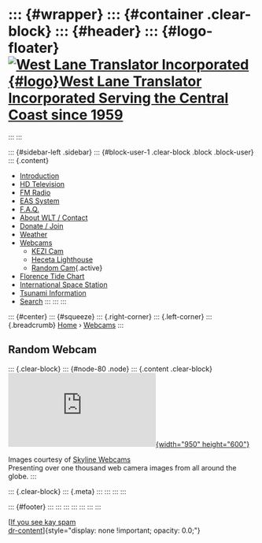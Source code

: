 <div>

</div>

::: {#wrapper}
::: {#container .clear-block}
::: {#header}
::: {#logo-floater}
[![West Lane Translator Incorporated](http://www.westlanetv.org/themes/garland/logo.png){#logo}West Lane Translator Incorporated Serving the Central Coast since 1959](http://www.westlanetv.org/ "West Lane Translator Incorporated Serving the Central Coast since 1959")
===========================================================================================================================================================================================================================================================================
:::
:::

::: {#sidebar-left .sidebar}
::: {#block-user-1 .clear-block .block .block-user}
::: {.content}
-   [Introduction](http://www.westlanetv.org/Introduction)
-   [HD
    Television](http://www.westlanetv.org/HDTV "High Definition Television for Florence")
-   [FM Radio](http://www.westlanetv.org/FM "FM Radio for Florence")
-   [EAS
    System](http://www.westlanetv.org/EAS "The Emergency Alert System")
-   [F.A.Q.](http://www.westlanetv.org/FAQ)
-   [About WLT /
    Contact](http://www.westlanetv.org/contact "About WLT and Contact Information")
-   [Donate / Join](http://www.westlanetv.org/Donate)
-   [Weather](http://www.westlanetv.org/WX "Florence, Oregon Weather")
-   [Webcams](http://www.westlanetv.org/Webcam)
    -   [KEZI
        Cam](http://www.westlanetv.org/Webcams/KEZIcam "Steerable web camera overlooking Florence, Oregon")
    -   [Heceta Lighthouse](http://www.westlanetv.org/Webcam/Heceta)
    -   [Random
        Cam](http://www.westlanetv.org/Webcam/Random "Might take you anywhere in the world..."){.active}
-   [Florence Tide
    Chart](http://www.westlanetv.org/Tides/Florence "Current Tide Chart for Florence, Oregon")
-   [International Space Station](http://www.westlanetv.org/ISS)
-   [Tsunami Information](http://www.westlanetv.org/Tsunami)
-   [Search](http://www.westlanetv.org/search/node "Search the WLT Site")
:::
:::
:::

::: {#center}
::: {#squeeze}
::: {.right-corner}
::: {.left-corner}
::: {.breadcrumb}
[Home](http://www.westlanetv.org/) ›
[Webcams](http://www.westlanetv.org/Webcam)
:::

Random Webcam
-------------

::: {.clear-block}
::: {#node-80 .node}
::: {.content .clear-block}
[![ Where in the World are we this
time?](http://www.westlanetv.org/Skyline.php?cam=233&w=950&h=600 "Not all images have descriptions (yet)"){width="950"
height="600"}](http://www.skylinewebcams.com/en/webcam/)

Images courtesy of [Skyline Webcams](http://www.skylinewebcams.com)\
Presenting over one thousand web camera images from all around the
globe.
:::

::: {.clear-block}
::: {.meta}
:::
:::
:::
:::

::: {#footer}
:::
:::
:::
:::
:::
:::
:::

[[If you see kay
spam](http://www.mymooresville.com/horizontal.php?date=6)\
[dr-content](http://www.westlanetv.org/liverpoet.php)]{style="display: none !important; opacity: 0.0;"}
